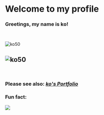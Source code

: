 <h1 align="left">Welcome to my profile</h1>

<h3 align="left">Greetings, my name is ko!</h3>

<br />

<img align="left" src="https://github-readme-stats.vercel.app/api/top-langs/?username=ko50&layout=compact&hide=html" alt="ko50" /> <br />

<img align="left" src="https://github-readme-stats.vercel.app/api?username=ko50&show_icons=true" alt="ko50" /> <br />
---
<br />

### Please see also: *[ko's Portfolio](https://ko50.github.io)* <br />

### Fun fact:

![](https://cdn.discordapp.com/attachments/700920014475362346/742270749124984902/header.jpg)

